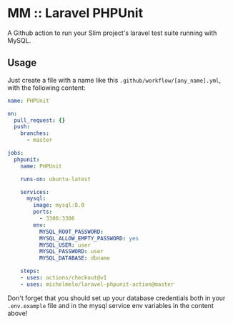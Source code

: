 # MM :: Laravel PHPUnit

A Github action to run your Slim project's laravel test suite running with MySQL.

## Usage

Just create a file with a name like this `.github/workflow/[any_name].yml`, with the following content:

```yml
name: PHPUnit

on:
  pull_request: {}
  push:
    branches:
      - master

jobs:
  phpunit:
    name: PHPUnit

    runs-on: ubuntu-latest

    services:
      mysql:
        image: mysql:8.0
        ports:
          - 3306:3306
        env:
          MYSQL_ROOT_PASSWORD:
          MYSQL_ALLOW_EMPTY_PASSWORD: yes
          MYSQL_USER: user
          MYSQL_PASSWORD: user
          MYSQL_DATABASE: dbname

    steps:
    - uses: actions/checkout@v1
    - uses: michelmelo/laravel-phpunit-action@master
```

Don't forget that you should set up your database credentials both in your `.env.example` file and in the mysql service env variables in the content above!
